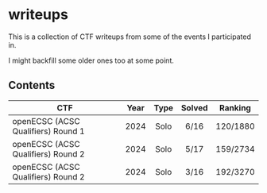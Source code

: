 # writeups

This is a collection of CTF writeups from some of the events I participated in.

I might backfill some older ones too at some point.

## Contents

| CTF                                | Year | Type | Solved | Ranking  |
| ---------------------------------- | ---- | :--: | :----: | :------: |
| openECSC (ACSC Qualifiers) Round 1 | 2024 | Solo |  6/16  | 120/1880 |
| openECSC (ACSC Qualifiers) Round 2 | 2024 | Solo |  5/17  | 159/2734 |
| openECSC (ACSC Qualifiers) Round 2 | 2024 | Solo |  3/16  | 192/3270 |

